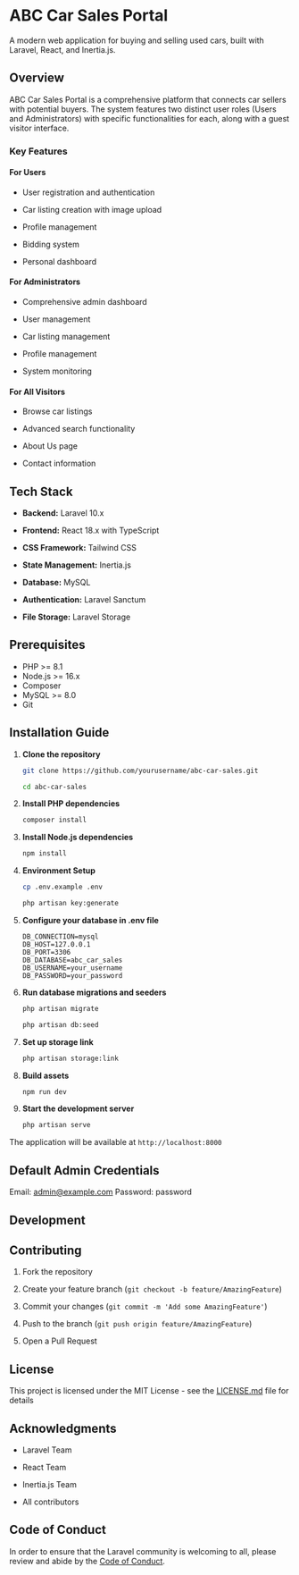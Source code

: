 # ABC Car Sales Portal

A modern web application for buying and selling used cars, built with Laravel, React, and Inertia.js.

## Overview

ABC Car Sales Portal is a comprehensive platform that connects car sellers with potential buyers. The system features two distinct user roles (Users and Administrators) with specific functionalities for each, along with a guest visitor interface.

### Key Features

#### For Users
- User registration and authentication

- Car listing creation with image upload

- Profile management

- Bidding system

- Personal dashboard


#### For Administrators
- Comprehensive admin dashboard

- User management
- Car listing management
- Profile management
- System monitoring

#### For All Visitors
- Browse car listings

- Advanced search functionality
- About Us page
- Contact information

## Tech Stack

- **Backend:** Laravel 10.x

- **Frontend:** React 18.x with TypeScript
- **CSS Framework:** Tailwind CSS
- **State Management:** Inertia.js
- **Database:** MySQL
- **Authentication:** Laravel Sanctum
- **File Storage:** Laravel Storage

## Prerequisites

- PHP >= 8.1
- Node.js >= 16.x
- Composer
- MySQL >= 8.0
- Git

## Installation Guide

1. **Clone the repository**

    ```bash
    git clone https://github.com/yourusername/abc-car-sales.git
    ```
    ```bash
    cd abc-car-sales
    ```
2. **Install PHP dependencies**
    ```bash
    composer install
    ```
3. **Install Node.js dependencies**
    ```bash
    npm install
    ```
4. **Environment Setup**
    ```bash
    cp .env.example .env
    ```
    ```bash
    php artisan key:generate
    ```
5. **Configure your database in .env file**
    ```env
    DB_CONNECTION=mysql
    DB_HOST=127.0.0.1
    DB_PORT=3306
    DB_DATABASE=abc_car_sales
    DB_USERNAME=your_username
    DB_PASSWORD=your_password
    ```

6. **Run database migrations and seeders**
    ```bash
    php artisan migrate
    ```
    ```bash
    php artisan db:seed
    ```
7. **Set up storage link**
    ```bash
    php artisan storage:link
8. **Build assets**
    ```bash
    npm run dev
    ```
9. **Start the development server**
    ```bash
    php artisan serve
    ```
The application will be available at `http://localhost:8000`

## Default Admin Credentials
Email: admin@example.com
Password: password
## Development


## Contributing

1. Fork the repository

2. Create your feature branch (`git checkout -b feature/AmazingFeature`)
3. Commit your changes (`git commit -m 'Add some AmazingFeature'`)
4. Push to the branch (`git push origin feature/AmazingFeature`)
5. Open a Pull Request

## License

This project is licensed under the MIT License - see the [LICENSE.md](LICENSE.md) file for details

## Acknowledgments

- Laravel Team

- React Team
- Inertia.js Team
- All contributors

## Code of Conduct
In order to ensure that the Laravel community is welcoming to all, please review and abide by the [Code of Conduct](https://laravel.com/docs/contributions#code-of-conduct).